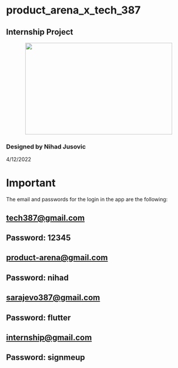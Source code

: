 # product_arena_x_tech_387

## Internship Project
<div id="header"  align="center">
<img src="https://user-images.githubusercontent.com/76163793/205488097-a2fd3a49-9d74-4da5-86a9-7355df451d5d.png" width="400" height="250">
</div>

### Designed by Nihad Jusovic
4/12/2022

# Important
The email and passwords for the login in the app are the following:

## tech387@gmail.com
## Password: 12345

## product-arena@gmail.com
## Password: nihad

## sarajevo387@gmail.com
## Password: flutter

## internship@gmail.com
## Password: signmeup
